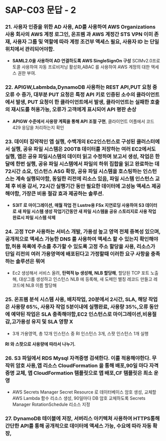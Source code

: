 # SAP-C03 문답 - 2

### 21. 사용자 인증을 위한 AD 사용, AD를 사용하여 AWS Organizations 사용 회사의 AWS 계정 로그인, 온프렘 과 AWS 계정간 STS VPN 이미 존재, 사용자 그룹 및 역할에 따라 계정 조건부 액세스 필요, 사용자 ID 는 단일 위치에서 관리되어야함.
* **SAML2.0을 사용하여 AD 연결하도록 AWS SingleSignOn 구성** SCIMv2.0프로토콜 사용하여 자동 프로비저닝 활성화,ABAC 를 사용하여 AWS 계정의 대한 액세스 권한 부여.

### 22. APIGW,Labmbda,DynamoDB 사용하는 REST API,PUT 요청 중 오류 수 증가, 대부분 PUT 요청은 특정 API 키로 인증된 소수의 클라이언트에서 발생, PUT 요청이 한 클라이언트에서 발생, 클라이언트는 실패한 호출의 재시도를 허용가능, 오류가 고객에게 표시되어 API 평판 손상
* **APIGW 수준에서 사용량 계획을 통해 API 조절 구현**, 클라이언트 어플에서 코드 429 응답을 처리하는지 확인

### 23. 데이터 집약적인 앱 실행, 수백개의 EC2인스턴스로 구성된 클러스터에서 실행, 공유 파일 시스템은 200TB 데이터를 저장하는 여러 EC2에서도 실행, 앱은 공유 파일시스템의 데이터 읽고 수정하며 보고서 생성, 작업은 한달에 한번 실행, 공유 파일 시스템에서 파일의 하위 집합을 읽고 완료하는 데 72시간 소요, 인스턴스 ASG 확장, 공유 파일 시스템을 호스팅하는 인스턴스는 계속 실행되야함, 동일한 리전에 리소스 있음, 파일 시스템 인스턴스 교체 후 비용 감서, 72시간 실행기간 동안 필요한 데이터에 고성능 액세스 제공 해야함, 가장큰 비용 절감 효과 제공하는 솔루션.
* **S3IT 로 마이그레이션, 매월 작업 전 Lustre용 FSx 지연로딩 사용하여 S3 데이터로 새 파일 시스템 생성 작업기간동안 새 파일 시스템을 공유 스토리지로 사용 작업 완료시 파일 시스템 삭제**

### 24. 고정 TCP 사용하는 서비스 개발, 가용성 높고 영역 전체 중복성 있으며, 공개적으로 액세스 가능한 DNS 를 사용하여 액세스 할 수 있는지 확인해야함,허용 목록에 주소를 추가할 수 있도록 고정 주소 할당을 사용, 리소스가 단일 리전의 여러 가용영역에 배포된다고 가정할때 이러한 요구 사항을 충족하는 솔루션은 뭐여
* Ec2 생성해서 서비스 올려, **탄력적 Ip 생성해, NLB 할당해**, 할당된 TCP 포트 노출해, 대상그룹 생성하고 인스턴스 NLB 에 등록해, 새 도메인 별칭 레코드 만들고 레코드에 NLB 이름 할당해

### 25. 온프렘 분석 시스템 사용, 배치작업, 20분에서 2시간, SLA, 해당 작업은 사용량 65%, 사용자 작업 5분이내에 실행완료, 사용량 35%,오류 동안에 예약된 작업은 SLA 충족해야함,EC2 인스턴스로 마이그레이션,비용절감,고가용성 유지 및 SLA 영향 X
* 3개 가용영역, 총 12개 인스턴스 중 RI 인스턴스 3개, 스팟 인스턴스 1개 실행


**RI 와 스팟으로 사용량에 따라서 나누기.**

### 26. S3 파일에서 RDS Mysql 자격증명 검색한다. 이를 적용해야한다. 무작위 암호 사용,앱 리소스 CloudFormation 을 통해 배포,90일 마다 자격증명 교체, 앱 CloudFormation 템플릿으로 앱 배포,CF 템플릿은 최소 운영 
* AWS Secrets Manager Secret Resource 로 데이터베이스 암호 생성, 교체할 AWS Lambda 함수 리소스 생성, 90일마다 DB 암호 교체하도록 Secrets Manager RotationSchedule 리소스 지정

### 27. DynamoDB 테이블에 저장, 서버리스 아키텍쳐 사용하여 HTTPS통해 간단한 API를 통해 공개적으로 데이터에 액세스 가능, 수요에 따라 자동 확장,